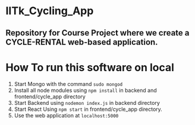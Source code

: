 # IITk_Cycling_App

## Repository for Course Project where we create a CYCLE-RENTAL web-based application.
# How To run this software on local
1) Start Mongo with the command `sudo mongod`
2) Install all node modules using `npm install` in backend and frontend/cycle_app directory
3) Start Backend using `nodemon index.js` in backend directory 
4) Start React Using `npm start` in frontend/cycle_app directory.
5) Use the web application at `localhost:5000`